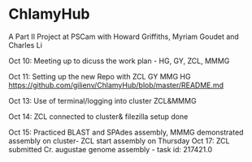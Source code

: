 # ChlamyHub
A Part II Project at PSCam with Howard Griffiths, Myriam Goudet and Charles Li


Oct 10: Meeting up to dicuss the work plan - HG, GY, ZCL, MMMG

Oct 11: Setting up the new Repo with ZCL GY MMG HG
https://github.com/gilienv/ChlamyHub/blob/master/README.md

Oct 13: Use of terminal/logging into cluster ZCL&MMMG

Oct 14: ZCL connected to cluster& filezilla setup done

Oct 15: Practiced BLAST and SPAdes assembly, MMMG demonstrated assembly on cluster- 
        ZCL start assembly on Thursday
Oct 17: ZCL submitted Cr. augustae genome assembly - task id: 217421.0
